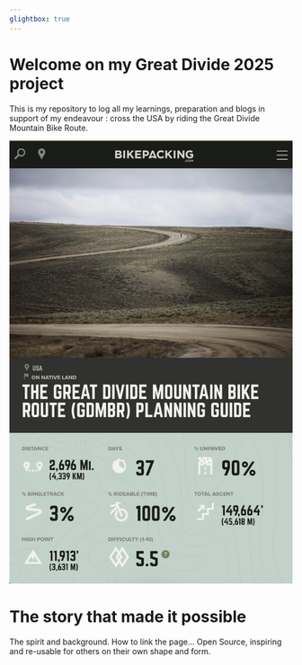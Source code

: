 ```yaml
---
glightbox: true
---
```


# Welcome on my Great Divide 2025 project

This is my repository to log all my learnings, preparation and blogs in support of my endeavour : cross the USA by riding the Great Divide Mountain Bike Route.

![Kudos to bikepacking.com](assets/images/gdmbr_bpk.png)

# The story that made it possible

The spirit and background.
How to link the page...
Open Source, inspiring and re-usable for others on their own shape and form.